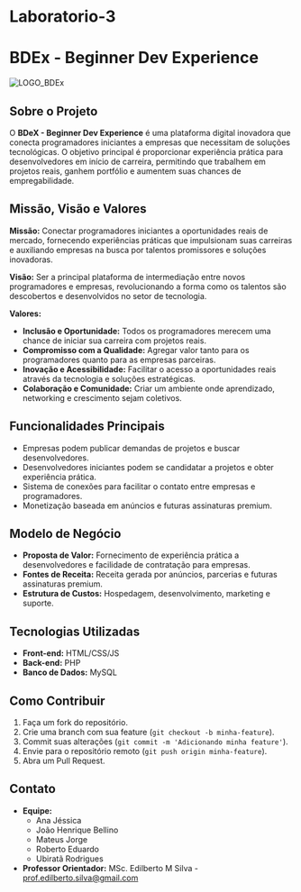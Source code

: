 ﻿# Laboratorio-3
# BDEx - Beginner Dev Experience
![LOGO_BDEx](https://github.com/user-attachments/assets/1e0764d1-0e2f-4919-967b-ef6c955ce3a6)

## Sobre o Projeto
O **BDeX - Beginner Dev Experience** é uma plataforma digital inovadora que conecta programadores iniciantes a empresas que necessitam de soluções tecnológicas. O objetivo principal é proporcionar experiência prática para desenvolvedores em início de carreira, permitindo que trabalhem em projetos reais, ganhem portfólio e aumentem suas chances de empregabilidade.

## Missão, Visão e Valores
**Missão:**
Conectar programadores iniciantes a oportunidades reais de mercado, fornecendo experiências práticas que impulsionam suas carreiras e auxiliando empresas na busca por talentos promissores e soluções inovadoras.

**Visão:**
Ser a principal plataforma de intermediação entre novos programadores e empresas, revolucionando a forma como os talentos são descobertos e desenvolvidos no setor de tecnologia.

**Valores:**
- **Inclusão e Oportunidade:** Todos os programadores merecem uma chance de iniciar sua carreira com projetos reais.
- **Compromisso com a Qualidade:** Agregar valor tanto para os programadores quanto para as empresas parceiras.
- **Inovação e Acessibilidade:** Facilitar o acesso a oportunidades reais através da tecnologia e soluções estratégicas.
- **Colaboração e Comunidade:** Criar um ambiente onde aprendizado, networking e crescimento sejam coletivos.

## Funcionalidades Principais
- Empresas podem publicar demandas de projetos e buscar desenvolvedores.
- Desenvolvedores iniciantes podem se candidatar a projetos e obter experiência prática.
- Sistema de conexões para facilitar o contato entre empresas e programadores.
- Monetização baseada em anúncios e futuras assinaturas premium.

## Modelo de Negócio
- **Proposta de Valor:** Fornecimento de experiência prática a desenvolvedores e facilidade de contratação para empresas.
- **Fontes de Receita:** Receita gerada por anúncios, parcerias e futuras assinaturas premium.
- **Estrutura de Custos:** Hospedagem, desenvolvimento, marketing e suporte.

## Tecnologias Utilizadas
- **Front-end:** HTML/CSS/JS
- **Back-end:** PHP
- **Banco de Dados:** MySQL

## Como Contribuir
1. Faça um fork do repositório.
2. Crie uma branch com sua feature (`git checkout -b minha-feature`).
3. Commit suas alterações (`git commit -m 'Adicionando minha feature'`).
4. Envie para o repositório remoto (`git push origin minha-feature`).
5. Abra um Pull Request.

## Contato
- **Equipe:**
  - Ana Jéssica
  - João Henrique Bellino
  - Mateus Jorge
  - Roberto Eduardo
  - Ubiratã Rodrigues
- **Professor Orientador:** MSc. Edilberto M Silva - [prof.edilberto.silva@gmail.com](mailto:prof.edilberto.silva@gmail.com)



